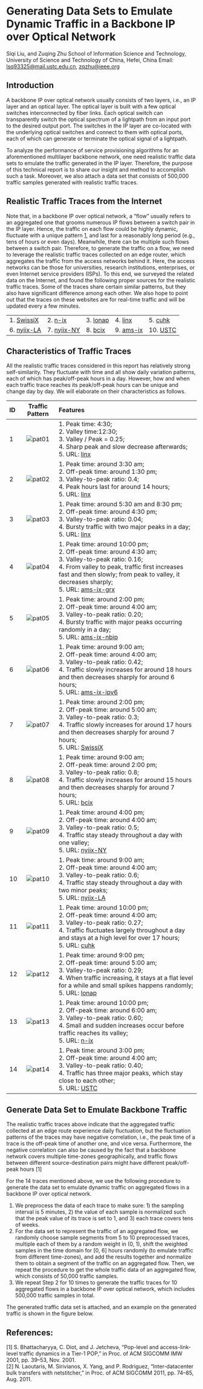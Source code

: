 
# Generating Data Sets to Emulate Dynamic Traffic in a Backbone IP over Optical Network
Siqi Liu, and Zuqing Zhu
School of Information Science and Technology, 
University of Science and Technology of China, Hefei, China
Email: lsq93325@mail.ustc.edu.cn, zqzhu@ieee.org
## Introduction
A backbone IP over optical network usually consists of two layers, i.e., an IP layer and an optical layer. The optical layer is built with a few optical switches interconnected by fiber links. Each optical switch can transparently switch the optical spectrum of a lightpath from an input port to the desired output port. The switches in the IP layer are co-located with the underlying optical switches and connect to them with optical ports, each of which can generate or terminate the optical signal of a lightpath.

To analyze the performance of service provisioning algorithms for an aforementioned multilayer backbone network, one need realistic traffic data sets to emulate the traffic generated in the IP layer. Therefore, the purpose of this technical report is to share our insight and method to accomplish such a task. Moreover, we also attach a data set that consists of 500,000 traffic samples generated with realistic traffic traces.

## Realistic Traffic Traces from the Internet
Note that, in a backbone IP over optical network, a “flow” usually refers to an aggregated one that grooms numerous IP flows between a switch pair in the IP layer. Hence, the traffic on each flow could be highly dynamic, fluctuate with a unique pattern [1], and last for a reasonably long period (e.g., tens of hours or even days). Meanwhile, there can be multiple such flows between a switch pair. Therefore, to generate the traffic on a flow, we need to leverage the realistic traffic traces collected on an edge router, which aggregates the traffic from the access networks behind it. Here, the access networks can be those for universities, research institutions, enterprises, or even Internet service providers (ISPs). To this end, we surveyed the related data on the Internet, and found the following proper sources for the realistic traffic traces. Some of the traces share certain similar patterns, but they also have significant difference among each other. We also hope to point out that the traces on these websites are for real-time traffic and will be updated every a few minutes.


|          |                  |          |          |          |
| :--------| :--------------- | :--------| :--------| :--------|
| 1. [SwissiX] | 2. [n-ix] | 3. [lonap]|4. [linx]|5. [cuhk] |
|6. [nyiix-LA] | 7. [nyiix-NY]| 8. [bcix]|9. [ams-ix]|10. [USTC] |


## Characteristics of Traffic Traces
All the realistic traffic traces considered in this report has relatively strong self-similarity. They fluctuate with time and all show daily variation patterns, each of which has peak/off-peak hours in a day. However, how and when each traffic trace reaches its peak/off-peak hours can be unique and change day by day. We will elaborate on their characteristics as follows.


| ID  |  Traffic Pattern | Features |
| :--------| :---------------: | :--------|
|1| ![pat01](https://github.com/lsq93325/Traffic-creation/raw/master/image/pattern-01.JPG)|1. Peak time: 4:30; <br> 2. Valley time:12:30; <br> 3. Valley / Peak = 0.25; <br> 4. Sharp peak and slow decrease afterwards;<br> 5. URL: [linx]|
|2|![pat02](https://github.com/lsq93325/Traffic-creation/raw/master/image/pattern-02.JPG)|1. Peak time: around 3:30 am; <br> 2. Off-peak time: around 1:30 pm; <br> 3. Valley-to-peak ratio: 0.4;<br> 4. Peak hours last for around 14 hours; <br> 5. URL: [linx]|
|3|![pat03](https://github.com/lsq93325/Traffic-creation/raw/master/image/pattern-03.JPG)|1. Peak time: around 5:30 am and 8:30 pm;<br> 2. Off-peak time: around 4:30 pm; <br> 3. Valley-to-peak ratio: 0.04;<br> 4. Bursty traffic with two major peaks in a day;<br> 5. URL: [linx]|
|4|![pat04](https://github.com/lsq93325/Traffic-creation/raw/master/image/pattern-04.JPG)|1. Peak time: around 10:00 pm;<br> 2. Off-peak time: around 4:30 am; <br> 3. Valley-to-peak ratio: 0.16;<br> 4. From valley to peak, traffic first increases fast and then slowly; from peak to valley, it decreases sharply;<br> 5. URL: [ams-ix-grx]|
|5|![pat05](https://github.com/lsq93325/Traffic-creation/raw/master/image/pattern-05.JPG)|1. Peak time: around 2:00 pm; <br>2. Off-peak time: around 4:00 am; <br> 3. Valley-to-peak ratio: 0.20;<br> 4. Bursty traffic with major peaks occurring randomly in a day;<br> 5. URL: [ams-ix-nbip]|
|6|![pat06](https://github.com/lsq93325/Traffic-creation/raw/master/image/pattern-06.JPG)|1. Peak time: around 9:00 am;<br>2. Off-peak time: around 4:00 am; <br> 3. Valley-to-peak ratio: 0.42;<br> 4. Traffic slowly increases for around 18 hours and then decreases sharply for around 6 hours;<br> 5. URL: [ams-ix-ipv6]|
|7|![pat07](https://github.com/lsq93325/Traffic-creation/raw/master/image/pattern-07.JPG)|1. Peak time: around 2:00 pm;<br>  2. Off-peak time: around 5:00 am; <br> 3. Valley-to-peak ratio: 0.3;<br> 4. Traffic slowly increases for around 17 hours and then decreases sharply for around 7 hours; <br> 5. URL: [SwissiX]|
|8|![pat08](https://github.com/lsq93325/Traffic-creation/raw/master/image/pattern-08.JPG)|1. Peak time: around 9:00 am; <br> 2. Off-peak time: around 2:00 pm; <br> 3. Valley-to-peak ratio: 0.8; <br> 4. Traffic slowly increases for around 15 hours and then decreases sharply for around 7 hours;<br> 5. URL: [bcix]|
|9|![pat09](https://github.com/lsq93325/Traffic-creation/raw/master/image/pattern-09.JPG)|1. Peak time: around 4:00 pm; <br> 2. Off-peak time: around 4:00 am; <br> 3. Valley-to-peak ratio: 0.5; <br> 4. Traffic stay steady throughout a day with one valley;<br> 5. URL: [nyiix-NY]|
|10|![pat10](https://github.com/lsq93325/Traffic-creation/raw/master/image/pattern-10.JPG)|1. Peak time: around 9:00 am; <br> 2. Off-peak time: around 4:00 am; <br> 3. Valley-to-peak ratio: 0.6; <br> 4. Traffic stay steady throughout a day with two minor peaks;<br> 5. URL: [nyiix-LA]|
|11|![pat11](https://github.com/lsq93325/Traffic-creation/raw/master/image/pattern-11.JPG)|1. Peak time: around 10:00 pm; <br> 2. Off-peak time: around 4:00 am; <br> 3. Valley-to-peak ratio: 0.27; <br> 4. Traffic fluctuates largely throughout a day and stays at a high level for over 17 hours;<br> 5. URL: [cuhk]|
|12|![pat12](https://github.com/lsq93325/Traffic-creation/raw/master/image/pattern-12.JPG)|1. Peak time: around 9:00 pm; <br> 2. Off-peak time: around 5:00 am; <br> 3. Valley-to-peak ratio: 0.29; <br> 4. When traffic increasing, it stays at a flat level for a while and small spikes happens randomly; <br> 5. URL: [lonap]|
|13|![pat13](https://github.com/lsq93325/Traffic-creation/raw/master/image/pattern-13.JPG)|1. Peak time: around 10:00 pm; <br> 2. Off-peak time: around 6:00 am; <br> 3. Valley-to-peak ratio: 0.60; <br> 4. Small and sudden increases occur before traffic reaches its valley;<br> 5. URL: [n-ix]|
|14|![pat14](https://github.com/lsq93325/Traffic-creation/raw/master/image/pattern-14.JPG)|1. Peak time: around 3:00 pm; <br> 2. Off-peak time: around 4:00 am; <br> 3. Valley-to-peak ratio: 0.40; <br> 4. Traffic has three major peaks, which stay close to each other;<br> 5. URL: [USTC]|

## Generate Data Set to Emulate Backbone Traffic
The realistic traffic traces above indicate that the aggregated traffic collected at an edge route experience daily fluctuation, but the fluctuation patterns of the traces may have negative correlation, i.e., the peak time of a trace is the off-peak time of another one, and vice versa. Furthermore, the negative correlation can also be caused by the fact that a backbone network covers multiple time-zones geographically, and traffic flows between different source-destination pairs might have different peak/off-peak hours \[1\]

For the 14 traces mentioned above, we use the following procedure to generate the data set to emulate dynamic traffic on aggregated flows in a backbone IP over optical network.

1.	We preprocess the data of each trace to make sure: 1) the sampling interval is 5 minutes, 2) the value of each sample is normalized such that the peak value of its trace is set to 1, and 3) each trace covers tens of weeks.
2.	For the data set to represent the traffic of an aggregated flow, we randomly choose sample segments from 5 to 10 preprocessed traces, multiple each of them by a random weight in (0, 1), shift the weighted samples in the time domain for \[0, 6\] hours randomly (to emulate traffic from different time-zones), and add the results together and normalize them to obtain a segment of the traffic on an aggregated flow. Then, we repeat the procedure to get the whole traffic data of an aggregated flow, which consists of 50,000 traffic samples.
3.	We repeat Step 2 for 10 times to generate the traffic traces for 10 aggregated flows in a backbone IP over optical network, which includes 500,000 traffic samples in total.

The generated traffic data set is attached, and an example on the generated traffic is shown in the figure below.

## References:

\[1\] S. Bhattacharyya, C. Diot, and J. Jetcheva, “Pop-level and access-link-level traffic dynamics in a Tier-1 POP,” in Proc. of ACM SIGCOMM IMW 2001, pp. 39–53, Nov. 2001.<br>
\[2\] N. Laoutaris, M. Sirivianos, X. Yang, and P. Rodriguez, “Inter-datacenter bulk transfers with netstitcher,” in Proc. of ACM SIGCOMM 2011, pp. 74–85, Aug. 2011.




[SwissiX]: https://www.swissix.ch/infrastructure/traffic
[n-ix]: http://www.n-ix.net/tools/verkehrstatistik/verkehrstatistik-traffic/
[lonap]: https://www.lonap.net/mrtg/lonap-total.html
[linx]: https://portal.linx.net/stats/lans
[cuhk]: http://www.cuhk.edu.hk/hkix/stat/aggt/hkix-aggregate.html
[nyiix-LA]: https://www.nyiix.net/LA-mrtg/sum.html
[nyiix-NY]: https://www.nyiix.net/mrtg/sum.html
[bcix]: https://www.bcix.de/bcix/traffic/
[ams-ix]: https://stats.ams-ix.net/index.html
[ams-ix-grx]: https://stats.ams-ix.net/grx.html
[ams-ix-nbip]: https://stats.ams-ix.net/nbip.html
[ams-ix-ipv6]: https://stats.ams-ix.net/sflow/index.html
[USTC]: http://202.38.64.40/cgi-bin/mrtg-rrd-1000g.cgi/
[Paper]: https://dl.acm.org/citation.cfm?id=505209
[1]: https://dl.acm.org/citation.cfm?id=2018446
